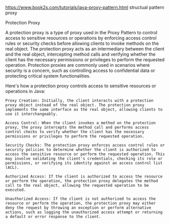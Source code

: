 https://www.book2s.com/tutorials/java-proxy-pattern.html
structual pattern proxy

Protection Proxy

A protection proxy is a type of proxy used in the Proxy Pattern to control access to sensitive resources or operations by enforcing access control rules or security checks before allowing clients to invoke methods on the real object. The protection proxy acts as an intermediary between the client and the real object, intercepting method calls and verifying whether the client has the necessary permissions or privileges to perform the requested operation. Protection proxies are commonly used in scenarios where security is a concern, such as controlling access to confidential data or protecting critical system functionalities.

Here's how a protection proxy controls access to sensitive resources or operations in Java:

    Proxy Creation: Initially, the client interacts with a protection proxy object instead of the real object. The protection proxy implements the same interface as the real object, allowing clients to use it interchangeably.

    Access Control: When the client invokes a method on the protection proxy, the proxy intercepts the method call and performs access control checks to verify whether the client has the necessary permissions or privileges to perform the requested operation.

    Security Checks: The protection proxy enforces access control rules or security policies to determine whether the client is authorized to access the sensitive resource or perform the requested operation. This may involve validating the client's credentials, checking its role or permissions, or verifying its identity against an access control list (ACL).

    Authorized Access: If the client is authorized to access the resource or perform the operation, the protection proxy delegates the method call to the real object, allowing the requested operation to be executed.

    Unauthorized Access: If the client is not authorized to access the resource or perform the operation, the protection proxy may either deny the request by throwing an exception or perform alternative actions, such as logging the unauthorized access attempt or returning a default or error response to the client.

